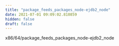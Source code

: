 ```yaml
---
title: "package_feeds_packages_node-ejdb2_node"
date: 2021-07-01 09:09:02.810859
hidden: false
draft: false
---
```


x86/64/package_feeds_packages_node-ejdb2_node

